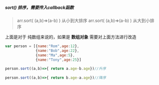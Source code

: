  ##### sort()         排序，需要传入callback函数

> arr.sort( (a,b)=>(a-b) )   从小到大排序
> arr.sort( (a,b)=>(a-b) )   从大到小排序   

上面是对于 纯数组来说的，如果是 **数组对象**  需要对上面方法进行改造

```js
var person = [{name:"Rom",age:12},
              {name:"Bob",age:22},
              {name:"Ma",age:5},
              {name:"Tony",age:25}]
 
person.sort((a,b)=>{ return a.age-b.age})//升序
 
person.sort((a,b)=>{ return b.age-a.age})//降序
```



